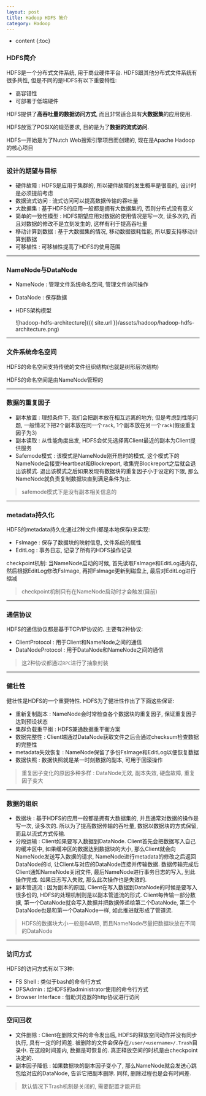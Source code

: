 ```yaml
---
layout: post
title: Hadoop HDFS 简介
category: Hadoop
---
```


* content
{:toc}

### HDFS简介

HDFS是一个分布式文件系统, 用于商业硬件平台. HDFS跟其他分布式文件系统有很多共性, 但是不同的是HDFS有以下重要特性:

* 高容错性
* 可部署于低端硬件

HDFS提供了**高吞吐量的数据访问方式**, 而且非常适合具有**大数据集**的应用使用.

HDFS放宽了POSIX的规范要求, 目的是为了**数据的流式访问**.

HDFS一开始是为了Nutch Web搜索引擎项目而创建的, 现在是Apache Hadoop的核心项目

- - -

### 设计的期望与目标

* 硬件故障 : HDFS是应用于集群的, 所以硬件故障的发生概率是很高的, 设计时是必须提前考虑
* 数据流式访问 : 流式访问可以提高数据传输的吞吐量
* 大数据集 : 基于HDFS的应用一般都是拥有大数据集的, 否则分布式没有意义
* 简单的一致性模型 : HDFS期望应用对数据的使用情况是写一次, 读多次的, 而且对数据的修改不是立刻发生的, 这样有利于提高吞吐量
* 移动计算到数据 : 基于大数据集的情况, 移动数据很耗性能, 所以要支持移动计算到数据
* 可移植性 : 可移植性提高了HDFS的使用范围

- - -

### NameNode与DataNode

* NameNode : 管理文件系统命名空间, 管理文件访问操作
* DataNode : 保存数据
* HDFS架构模型

	![hadoop-hdfs-architecture]({{ site.url }}/assets/hadoop/hadoop-hdfs-architecture.png)

- - -

### 文件系统命名空间

HDFS的命名空间支持传统的文件组织结构(也就是树形层次结构)

HDFS的命名空间是由NameNode管理的

- - -

### 数据的重复因子

* 副本放置 : 理想条件下, 我们会把副本放在相互远离的地方; 但是考虑到性能问题, 一般情况下把2个副本放在同一个`rack`, 1个副本放在另一个`rack`(假设重复因子为3)
* 副本读取 : 从性能角度出发, HDFS会优先选择离Client最近的副本为Client提供服务
* Safemode模式 : 该模式是NameNode刚开启时的模式, 这个模式下的NameNode会接受Heartbeat和Blockreport, 收集完Blockreport之后就会退出该模式. 退出该模式之后如果发现有数据块的重复因子小于设定的下限, 那么NameNode就负责复制数据块直到满足条件为止.

> safemode模式下是没有副本相关信息的

- - -

### metadata持久化

HDFS的metadata持久化通过2种文件(都是本地保存)来实现:

* FsImage : 保存了数据块的映射信息, 文件系统的属性
* EditLog : 事务日志, 记录了所有的HDFS操作记录

checkpoint机制: 当NameNode启动的时候, 首先读取FsImage和EditLog进内存, 然后根据EditLog修改FsImage, 再把FsImage更新到磁盘上, 最后对EditLog进行缩减

> checkpoint机制只有在NameNode启动时才会触发(目前)

- - -

### 通信协议

HDFS的通信协议都是基于TCP/IP协议的. 主要有2种协议:

* ClientProtocol : 用于Client和NameNode之间的通信
* DataNodeProtocol : 用于DataNode和NameNode之间的通信

> 这2种协议都通过`RPC`进行了抽象封装

- - -

### 健壮性

健壮性是HDFS的一个重要特性. HDFS为了健壮性作出了下面这些保证:

* 重新复制副本 : NameNode会时常检查各个数据块的重复因子, 保证重复因子达到预设状态
* 集群负载重平衡 : HDFS兼通数据重平衡方案
* 数据完整性 : Client端通过DataNode获取文件之后会通过checksum检查数据的完整性
* metadata失效恢复 : NameNode保留了多份FsImage和EditLog以便恢复数据
* 数据快照 : 数据快照就是某一时刻数据的副本, 可用于回滚操作

> 重复因子变化的原因多种多样 : DataNode无效, 副本失效, 硬盘故障, 重复因子变大

- - -

### 数据的组织

* 数据块 : 基于HDFS的应用一般都是拥有大数据集的, 并且通常对数据的操作是写一次, 读多次的. 所以为了提高数据传输的吞吐量, 数据以数据块的方式保留, 而且以流式方式传输.
* 分段运输 : Client如果要写入数据到DataNode. Client首先会把数据写入自己的缓冲区中, 如果缓冲区的数据达到数据块的大小, 那么Client就会向NameNode发送写入数据的请求, NameNode进行metadata的修改之后返回DataNode的id, 让Client与对应的DataNode连接并传输数据. 数据传输完成后Client通知NameNode关闭文件, 最后NameNode进行事务日志的写入, 到此操作完成. 如果日志写入失败, 那么此次操作也是失效的.
* 副本管道流 : 因为副本的原因, Client在写入数据到DataNode的时候是要写入很多份的, HDFS的处理机制则是以副本管道流的形式. Client每传输一部分数据, 第一个DataNode就会写入数据并把数据传递给第二个DataNode, 第二个DataNode也是和第一个DataNode一样, 如此推进就形成了管道流.

> HDFS的数据块大小一般是64MB, 而且NameNode尽量把数据块放在不同的DataNode

- - -

### 访问方式

HDFS的访问方式有以下3种:

* FS Shell : 类似于bash的命令行方式
* DFSAdmin : 给HDFS的administrator使用的命令行方式
* Browser Interface : 借助浏览器的http协议进行访问

- - -

### 空间回收

* 文件删除 : Client在删除文件的命令发出后, HDFS的释放空间动作并没有同步执行, 具有一定的时间差. 被删除的文件会保存在`/user/<username>/.Trash`目录中. 在这段时间差内, 数据是可恢复的. 真正释放空间的时机是由checkpoint决定的.
* 副本因子降低 : 如果数据块的副本因子变小了, 那么NameNode就会发送心跳包给对应的DataNode, 告诉它把副本删除. 同样, 删除过程也是会有时间差.

> 默认情况下Trash机制是关闭的, 需要配置才能开启